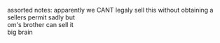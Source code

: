 assorted notes:
apparently we CANT legaly sell this without obtaining a sellers permit sadly
but<br>
om's brother can sell it<br>
big brain